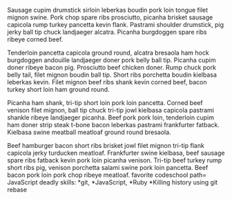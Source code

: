 Sausage cupim drumstick sirloin leberkas boudin pork loin tongue filet mignon swine. Pork chop spare ribs prosciutto, picanha brisket sausage capicola rump turkey pancetta kevin flank. Pastrami shoulder drumstick, pig jerky ball tip chuck landjaeger alcatra. Picanha burgdoggen spare ribs ribeye corned beef.

Tenderloin pancetta capicola ground round, alcatra bresaola ham hock burgdoggen andouille landjaeger doner pork belly ball tip. Picanha cupim doner ribeye bacon pig. Prosciutto beef chicken doner. Rump chuck pork belly tail, filet mignon boudin ball tip. Short ribs porchetta boudin kielbasa leberkas kevin. Filet mignon beef ribs shank kevin corned beef, bacon turkey short loin ham ground round.

Picanha ham shank, tri-tip short loin pork loin pancetta. Corned beef venison filet mignon, ball tip chuck tri-tip jowl kielbasa capicola pastrami shankle ribeye landjaeger picanha. Beef pork pork loin, tenderloin cupim ham doner strip steak t-bone bacon leberkas pastrami frankfurter fatback. Kielbasa swine meatball meatloaf ground round bresaola.

Beef hamburger bacon short ribs brisket jowl filet mignon tri-tip flank capicola jerky turducken meatloaf. Frankfurter swine kielbasa, beef sausage spare ribs fatback kevin pork loin picanha venison. Tri-tip beef turkey rump short ribs pig, venison porchetta salami swine pork loin pancetta. Beef bacon pork loin pork chop ribeye meatloaf.
favorite codeschool path= JavaScript
deadly skills: 
*git, 
*JavaScript, 
*Ruby
*Killing history using git rebase